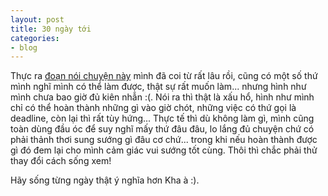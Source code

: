 ```yaml
---
layout: post
title: 30 ngày tới
categories:
- blog
---
```

Thực ra [đoạn nói chuyện này](http://www.ted.com/talks/matt_cutts_try_something_new_for_30_days.html) mình đã coi từ rất lâu rồi, cũng có một số thứ mình nghĩ mình có thể làm được, thật sự rất muốn làm... nhưng hình như mình chưa bao giờ đủ kiên nhẫn :(. Nói ra thì thật là xấu hổ, hình như mình chỉ có thể hoàn thành những gì vào giờ chót, những việc có thứ gọi là deadline, còn lại thì rất tùy hứng... Thực tế thì dù không làm gì, mình cũng toàn dùng đầu óc để suy nghĩ mấy thứ đâu đâu, lo lắng đủ chuyện chứ có phải thảnh thơi sung sướng gì đâu cơ chứ... trong khi nếu hoàn thành được gì đó đem lại cho mình cảm giác vui sướng tốt cùng. Thôi thì chắc phải thử thay đổi cách sống xem!

Hãy sống từng ngày thật ý nghĩa hơn Kha à :).